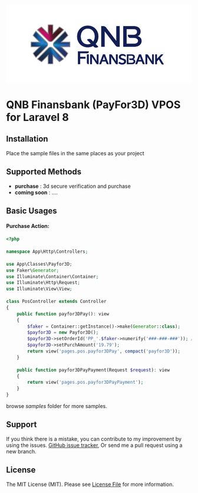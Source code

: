 ![qnb logo](https://github.com/umutyerebakmaz/qnb-finansbank-payfor3d-vpos/blob/main/images/qnb-logo.jpg?raw=true)
# QNB Finansbank (PayFor3D) VPOS for Laravel 8


## Installation

Place the sample files in the same places as your project

## Supported Methods
* **purchase** : 3d secure verification and purchase
* **coming soon** : ....
## Basic Usages

#### Purchase Action:

```php
<?php

namespace App\Http\Controllers;

use App\Classes\Payfor3D;
use Faker\Generator;
use Illuminate\Container\Container;
use Illuminate\Http\Request;
use Illuminate\View\View;

class PosController extends Controller
{
    public function payfor3DPay(): view
    {
        $faker = Container::getInstance()->make(Generator::class);
        $payfor3D = new Payfor3D();
        $payfor3D->setOrderId('PP_'.$faker->numerify('###-###-###')); // must be unique in each transaction
        $payfor3D->setPurchAmount('19.79');
        return view('pages.pos.payfor3DPay', compact('payfor3D'));
    }

    public function payfor3DPayPayment(Request $request): view
    {
        return view('pages.pos.payfor3DPayPayment');
    }
}
```

browse *samples* folder for more samples.

## Support

If you think there is a mistake, you can contribute to my improvement by using the issues. [GitHub issue tracker](https://github.com/umutyerebakmaz/qnb-finansbank-payfor3d-vpos/issues),
Or send me a pull request using a new branch.

## License

The MIT License (MIT). Please see [License File](https://github.com/umutyerebakmaz/qnb-finansbank-payfor3d-vpos/blob/main/LICENCE) for more information.
